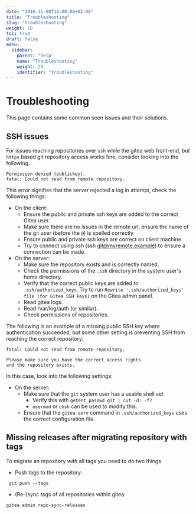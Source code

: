 ```yaml
---
date: "2016-11-08T16:00:00+02:00"
title: "Troubleshooting"
slug: "troubleshooting"
weight: 10
toc: true
draft: false
menu:
  sidebar:
    parent: "help"
    name: "Troubleshooting"
    weight: 20
    identifier: "troubleshooting"
---
```


# Troubleshooting

This page contains some common seen issues and their solutions.

## SSH issues

For issues reaching repositories over `ssh` while the gitea web front-end, but
`https` based git repository access works fine, consider looking into the following.

```
Permission denied (publickey).
fatal: Could not read from remote repository.
```

This error signifies that the server rejected a log in attempt, check the
following things:

* On the client:
  * Ensure the public and private ssh keys are added to the correct Gitea user.
  * Make sure there are no issues in the remote url, ensure the name of the
    git user (before the `@`) is spelled correctly.
  * Ensure public and private ssh keys are correct on client machine.
  * Try to connect using ssh (ssh git@myremote.example) to ensure a connection
    can be made.
* On the server:
  * Make sure the repository exists and is correctly named.
  * Check the permissions of the `.ssh` directory in the system user's home directory.
  * Verify that the correct public keys are added to `.ssh/authorized_keys`.
    Try to run `Rewrite '.ssh/authorized_keys' file (for Gitea SSH keys)` on the
    Gitea admin panel.
  * Read gitea logs.
  * Read /var/log/auth (or similar).
  * Check permissions of repositories.

The following is an example of a missing public SSH key where authentication
succeeded, but some other setting is preventing SSH from reaching the correct
repository.

```
fatal: Could not read from remote repository.

Please make sure you have the correct access rights
and the repository exists.
```

In this case, look into the following settings:

* On the server:
  * Make sure that the `git` system user has a usable shell set
    * Verify this with `getent passwd git | cut -d: -f7`
    * `usermod` or `chsh` can be used to modify this.
  * Ensure that the `gitea serv` command in `.ssh/authorized_keys` uses the
    correct configuration file.

## Missing releases after migrating repository with tags

To migrate an repository *with* all tags you need to do two things

* Push tags to the repository:
```
 git push --tags
 ```
 
 * (Re-)sync tags of all repositories within gitea:
 ```
 gitea admin repo-sync-releases
 ```
